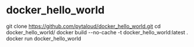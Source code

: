 # docker_hello_world

git clone https://github.com/pytaloud/docker_hello_world.git
cd docker_hello_world/
docker build --no-cache -t docker_hello_world:latest .
docker run docker_hello_world

